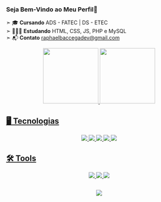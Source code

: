 ### Seja Bem-Vindo ao Meu Perfil👋
➣ 🎓 **Cursando** ADS - FATEC | DS - ETEC <br>
➣ 👨🏻‍💻 **Estudando** HTML, CSS, JS, PHP e MySQL <br>
➣  :mailbox_with_mail:  **Contato** raphaelbaccegadev@gmail.com



<div align="center">
  <a href="https://github.com/RaphaelBaccega">
  <img height="150em"  src="https://github-readme-stats.vercel.app/api?username=RaphaelBaccega&show_icons=true&include_all_commits=true&count_private=true&theme=react"/>
  <img height="150em"  src="https://github-readme-stats.vercel.app/api/top-langs/?username=RaphaelBaccega&layout=compact&theme=react"/>
</div> 
  
  <h2>🖥️ Tecnologias</h2> 
  
  <div align="center">
    <img src="https://img.shields.io/badge/HTML5-E34F26?style=for-the-badge&logo=html5&logoColor=white"/>
    <img src="https://img.shields.io/badge/CSS3-1572B6?style=for-the-badge&logo=css3&logoColor=white"/>
    <img src="https://img.shields.io/badge/JavaScript-F7DF1E?style=for-the-badge&logo=javascript&logoColor=black"/>
    <img src="https://img.shields.io/badge/PHP-777BB4?style=for-the-badge&logo=php&logoColor=white"/>
    <img src="https://img.shields.io/badge/MySQL-00000F?style=for-the-badge&logo=mysql&logoColor=white"/>
  </div>
  
  <h2>🛠️ Tools</h2> 
  
  <div align="center">
    <img src="https://img.shields.io/badge/Figma-F24E1E?style=for-the-badge&logo=figma&logoColor=white"/>
     <img src="https://img.shields.io/badge/Bootstrap-563D7C?style=for-the-badge&logo=bootstrap&logoColor=white"/>
     <img src="https://img.shields.io/badge/GitHub-100000?style=for-the-badge&logo=github&logoColor=white"/>
  </div>
  
##
  <div align="center">
    <a href="https://www.linkedin.com/in/raphael-couto-baccega/"/><img src="https://img.shields.io/badge/LinkedIn-0077B5?style=for-the-badge&logo=linkedin&logoColor=white"/>
    
